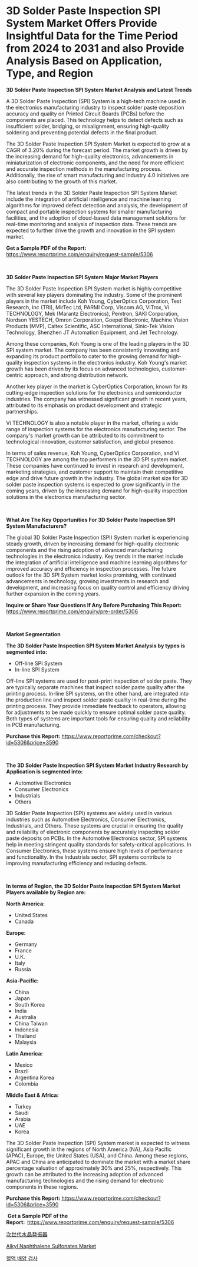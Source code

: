 <p><h1>3D Solder Paste Inspection SPI System Market Offers Provide Insightful Data for the Time Period from 2024 to 2031 and also Provide Analysis Based on Application, Type, and Region</h1></p><p><strong>3D Solder Paste Inspection SPI System Market Analysis and Latest Trends</strong></p>
<p><p>A 3D Solder Paste Inspection (SPI) System is a high-tech machine used in the electronics manufacturing industry to inspect solder paste deposition accuracy and quality on Printed Circuit Boards (PCBs) before the components are placed. This technology helps to detect defects such as insufficient solder, bridging, or misalignment, ensuring high-quality soldering and preventing potential defects in the final product.</p><p>The 3D Solder Paste Inspection SPI System Market is expected to grow at a CAGR of 3.20% during the forecast period. The market growth is driven by the increasing demand for high-quality electronics, advancements in miniaturization of electronic components, and the need for more efficient and accurate inspection methods in the manufacturing process. Additionally, the rise of smart manufacturing and Industry 4.0 initiatives are also contributing to the growth of this market.</p><p>The latest trends in the 3D Solder Paste Inspection SPI System Market include the integration of artificial intelligence and machine learning algorithms for improved defect detection and analysis, the development of compact and portable inspection systems for smaller manufacturing facilities, and the adoption of cloud-based data management solutions for real-time monitoring and analysis of inspection data. These trends are expected to further drive the growth and innovation in the SPI system market.</p></p>
<p><strong>Get a Sample PDF of the Report:&nbsp;</strong> <a href="https://www.reportprime.com/enquiry/request-sample/5306">https://www.reportprime.com/enquiry/request-sample/5306</a></p>
<p>&nbsp;</p>
<p><strong>3D Solder Paste Inspection SPI System Major Market Players</strong></p>
<p><p>The 3D Solder Paste Inspection SPI System market is highly competitive with several key players dominating the industry. Some of the prominent players in the market include Koh Young, CyberOptics Corporation, Test Research, Inc (TRI), MirTec Ltd, PARMI Corp, Viscom AG, ViTrox, Vi TECHNOLOGY, Mek (Marantz Electronics), Pemtron, SAKI Corporation, Nordson YESTECH, Omron Corporation, Goepel Electronic, Machine Vision Products (MVP), Caltex Scientific, ASC International, Sinic-Tek Vision Technology, Shenzhen JT Automation Equipment, and Jet Technology.</p><p>Among these companies, Koh Young is one of the leading players in the 3D SPI system market. The company has been consistently innovating and expanding its product portfolio to cater to the growing demand for high-quality inspection systems in the electronics industry. Koh Young's market growth has been driven by its focus on advanced technologies, customer-centric approach, and strong distribution network.</p><p>Another key player in the market is CyberOptics Corporation, known for its cutting-edge inspection solutions for the electronics and semiconductor industries. The company has witnessed significant growth in recent years, attributed to its emphasis on product development and strategic partnerships.</p><p>Vi TECHNOLOGY is also a notable player in the market, offering a wide range of inspection systems for the electronics manufacturing sector. The company's market growth can be attributed to its commitment to technological innovation, customer satisfaction, and global presence.</p><p>In terms of sales revenue, Koh Young, CyberOptics Corporation, and Vi TECHNOLOGY are among the top performers in the 3D SPI system market. These companies have continued to invest in research and development, marketing strategies, and customer support to maintain their competitive edge and drive future growth in the industry. The global market size for 3D solder paste inspection systems is expected to grow significantly in the coming years, driven by the increasing demand for high-quality inspection solutions in the electronics manufacturing sector.</p></p>
<p>&nbsp;</p>
<p><strong>What Are The Key Opportunities For 3D Solder Paste Inspection SPI System Manufacturers?</strong></p>
<p><p>The global 3D Solder Paste Inspection (SPI) System market is experiencing steady growth, driven by increasing demand for high-quality electronic components and the rising adoption of advanced manufacturing technologies in the electronics industry. Key trends in the market include the integration of artificial intelligence and machine learning algorithms for improved accuracy and efficiency in inspection processes. The future outlook for the 3D SPI System market looks promising, with continued advancements in technology, growing investments in research and development, and increasing focus on quality control and efficiency driving further expansion in the coming years.</p></p>
<p><strong>Inquire or Share Your Questions If Any Before Purchasing This Report:</strong> <a href="https://www.reportprime.com/enquiry/pre-order/5306">https://www.reportprime.com/enquiry/pre-order/5306</a></p>
<p>&nbsp;</p>
<p><strong>Market Segmentation</strong></p>
<p><strong>The 3D Solder Paste Inspection SPI System Market Analysis by types is segmented into:</strong></p>
<p><ul><li>Off-line SPI System</li><li>In-line SPI System</li></ul></p>
<p><p>Off-line SPI systems are used for post-print inspection of solder paste. They are typically separate machines that inspect solder paste quality after the printing process. In-line SPI systems, on the other hand, are integrated into the production line and inspect solder paste quality in real-time during the printing process. They provide immediate feedback to operators, allowing for adjustments to be made quickly to ensure optimal solder paste quality. Both types of systems are important tools for ensuring quality and reliability in PCB manufacturing.</p></p>
<p><strong>Purchase this Report:&nbsp;</strong><a href="https://www.reportprime.com/checkout?id=5306&price=3590">https://www.reportprime.com/checkout?id=5306&price=3590</a></p>
<p>&nbsp;</p>
<p><strong>The 3D Solder Paste Inspection SPI System Market Industry Research by Application is segmented into:</strong></p>
<p><ul><li>Automotive Electronics</li><li>Consumer Electronics</li><li>Industrials</li><li>Others</li></ul></p>
<p><p>3D Solder Paste Inspection (SPI) systems are widely used in various industries such as Automotive Electronics, Consumer Electronics, Industrials, and Others. These systems are crucial in ensuring the quality and reliability of electronic components by accurately inspecting solder paste deposits on PCBs. In the Automotive Electronics sector, SPI systems help in meeting stringent quality standards for safety-critical applications. In Consumer Electronics, these systems ensure high levels of performance and functionality. In the Industrials sector, SPI systems contribute to improving manufacturing efficiency and reducing defects.</p></p>
<p>&nbsp;</p>
<p><strong>In terms of Region, the 3D Solder Paste Inspection SPI System Market Players available by Region are:</strong></p>
<p>
    <p> <strong> North America: </strong>
        <ul>
            <li>United States</li>
            <li>Canada</li>
        </ul>
        </p> 
    <p> <strong> Europe: </strong>
        <ul>
            <li>Germany</li>
            <li>France</li>
            <li>U.K.</li>
            <li>Italy</li>
            <li>Russia</li>
        </ul>
        </p> 
    <p> <strong> Asia-Pacific: </strong>
        <ul>
            <li>China</li>
            <li>Japan</li>
            <li>South Korea</li>
            <li>India</li>
            <li>Australia</li>
            <li>China Taiwan</li>
            <li>Indonesia</li>
            <li>Thailand</li>
            <li>Malaysia</li>
        </ul>
        </p> 
    <p> <strong> Latin America: </strong>
        <ul>
            <li>Mexico</li>
            <li>Brazil</li>
            <li>Argentina Korea</li>
            <li>Colombia</li>
        </ul>
        </p> 
    <p> <strong> Middle East & Africa: </strong>
        <ul>
            <li>Turkey</li>
            <li>Saudi</li>
            <li>Arabia</li>
            <li>UAE</li>
            <li>Korea</li>
        </ul>
    </p>
    </p>
<p><p>The 3D Solder Paste Inspection (SPI) System market is expected to witness significant growth in the regions of North America (NA), Asia Pacific (APAC), Europe, the United States (USA), and China. Among these regions, APAC and China are anticipated to dominate the market with a market share percentage valuation of approximately 30% and 25%, respectively. This growth can be attributed to the increasing adoption of advanced manufacturing technologies and the rising demand for electronic components in these regions.</p></p>
<p><strong>Purchase this Report: </strong><a href="https://www.reportprime.com/checkout?id=5306&price=3590">https://www.reportprime.com/checkout?id=5306&price=3590</a></p>
<p>&nbsp;<strong>Get a Sample PDF of the Report:&nbsp;&nbsp;</strong><a href="https://www.reportprime.com/enquiry/request-sample/5306">https://www.reportprime.com/enquiry/request-sample/5306</a></p>
<p><strong></strong></p>
<p><p><a href="https://medium.com/@nicolaseller56452023/%E6%AC%A1%E4%B8%96%E4%BB%A3%E3%81%AE%E3%82%AF%E3%83%AA%E3%82%B9%E3%82%BF%E3%83%AB%E7%99%BA%E6%8C%AF%E5%99%A8%E5%B8%82%E5%A0%B4%E3%83%AC%E3%83%9D%E3%83%BC%E3%83%88%E3%81%AF-%E3%81%93%E3%81%AE%E5%B8%82%E5%A0%B4%E3%81%AE%E6%9C%80%E6%96%B0%E3%81%AE%E3%83%88%E3%83%AC%E3%83%B3%E3%83%89%E3%81%A8%E6%88%90%E9%95%B7%E6%A9%9F%E4%BC%9A%E3%82%92%E6%98%8E%E3%82%89%E3%81%8B%E3%81%AB%E3%81%97%E3%81%A6%E3%81%84%E3%81%BE%E3%81%99-f1003bfa1122">次世代水晶発振器</a></p><p><a href="https://cautious-neon-760.notion.site/Global-Alkyl-Naphthalene-Sulfonates-Market-Size-and-Market-Trends-Insights-and-Projections-from-202-9d8aba913c66401e80fcc497cdb8fee4">Alkyl Naphthalene Sulfonates Market</a></p><p><a href="https://medium.com/@fly879567/%ED%98%88%EC%95%A1-%EB%B0%B0%EC%96%91-%EA%B2%80%EC%82%AC-%EC%8B%9C%EC%9E%A5-%EC%9C%A0%ED%98%95-%EC%9D%91%EC%9A%A9-%EB%B0%8F-%EC%A7%80%EB%A6%AC%EC%97%90-%EB%8C%80%ED%95%9C-%ED%8F%AC%EA%B4%84%EC%A0%81%EC%9D%B8-%ED%8F%89%EA%B0%80-aecadc20c3b9">혈액 배양 검사</a></p></p>